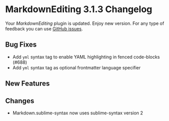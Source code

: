 # MarkdownEditing 3.1.3 Changelog

Your _MarkdownEditing_ plugin is updated. Enjoy new version. For any type of
feedback you can use [GitHub issues][issues].

## Bug Fixes

* Add `yml` syntax tag to enable YAML highlighting in fenced code-blocks (#688)
* Add `yml` syntax tag as optional frontmatter language specifier

## New Features

## Changes

* Markdown.sublime-syntax now uses sublime-syntax version 2

[issues]: https://github.com/SublimeText-Markdown/MarkdownEditing/issues

